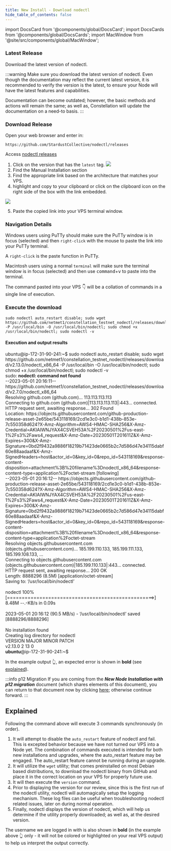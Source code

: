 ```yaml
---
title: New Install - Download nodectl
hide_table_of_contents: false
---
```

<intro-end />

import DocsCard from '@components/global/DocsCard';
import DocsCards from '@components/global/DocsCards';
import MacWindow from '@site/src/components/global/MacWindow';

<head>
  <title>MainNet 2.0 Automation with nodectl</title>
  <meta
    name="description"
    content="nodectl installation of new Node"
  />
</head>

### Latest Release
Download the latest version of nodectl.   

:::warning
Make sure you download the latest version of nodectl.  Even though the documentation may reflect the current latest version, it is recommended to verify the version is the latest, to ensure your Node will have the latest features and capabilities.

Documentation can become outdated; however, the basic methods and actions will remain the same; as well as, Constellation will update the documentation on a need-to basis.
:::

### Download Release
Open your web browser and enter in:
```
https://github.com/StardustCollective/nodectl/releases
```
Access [nodectl releases](https://github.com/StardustCollective/nodectl/releases) 

1. Click on the version that has the `latest` tag.
![](/img/validator_nodes/nodectl_install_release1.png)
2. Find the Manual Installation section
3. Find the appropriate link based on the architecture that matches your VPS.
4. highlight and copy to your clipboard or click on the clipboard icon on the right side of the box with the link embedded.

![](/img/validator_nodes/nodectl_install_release2.png)

5. Paste the copied link into your VPS terminal window.

### Navigation Details

Windows users using PuTTy should make sure the PuTTy window is in focus (selected) and then `right-click` with the mouse to paste the link into your PuTTy terminal.  

A `right-click` is the paste function in PuTTy.

Macintosh users using a normal `terminal` will make sure the terminal window is in focus (selected) and then use <kbd>command</kbd>+<kbd>v</kbd> to paste into the terminal.

The command pasted into your VPS 👇 will be a collation of commands in a single line of execution.

### Execute the download

```
sudo nodectl auto_restart disable; sudo wget https://github.com/netmet1/constellation_testnet_nodectl/releases/download/v2.13.0/nodectl_x86_64 -P /usr/local/bin -O /usr/local/bin/nodectl; sudo chmod +x /usr/local/bin/nodectl; sudo nodectl -v
```
#### Execution and output results
<MacWindow>
ubuntu@ip-172-31-90-241:~$ sudo nodectl auto_restart disable; sudo wget https://github.com/netmet1/constellation_testnet_nodectl/releases/download/v2.13.0/nodectl_x86_64 -P /usr/local/bin -O /usr/local/bin/nodectl; sudo chmod +x /usr/local/bin/nodectl; sudo nodectl -v<br />
sudo: <b>nodectl: command not found</b><br />
--2023-05-01 20:16:11--  https://github.com/netmet1/constellation_testnet_nodectl/releases/download/v2.7.0/nodectl_x86_64<br />
Resolving github.com (github.com)... 113.113.113.113<br />
Connecting to github.com (github.com)|113.113.113.113|:443... connected.<br />
HTTP request sent, awaiting response... 302 Found<br />
Location: https://objects.githubusercontent.com/github-production-release-asset-2e65be/543118169/2cd1e3c0-b1d1-438b-853e-7c550358d624?X-Amz-Algorithm=AWS4-HMAC-SHA256&X-Amz-Credential=AKIAIWNJYAX4CSVEH53A%2F20230501%2Fus-east-1%2Fs3%2Faws4_request&X-Amz-Date=20230501T201611Z&X-Amz-Expires=300&X-Amz-Signature=0bd2f9432a9886f18219b71423de0665b2c7d586d47e34115dabf60e88aadaaf&X-Amz-SignedHeaders=host&actor_id=0&key_id=0&repo_id=543118169&response-content-disposition=attachment%3B%20filename%3Dnodectl_x86_64&response-content-type=application%2Foctet-stream [following]<br />
--2023-05-01 20:16:12--  https://objects.githubusercontent.com/github-production-release-asset-2e65be/543118169/2cd1e3c0-b1d1-438b-853e-7c550358d624?X-Amz-Algorithm=AWS4-HMAC-SHA256&X-Amz-Credential=AKIAIWNJYAX4CSVEH53A%2F20230501%2Fus-east-1%2Fs3%2Faws4_request&X-Amz-Date=20230501T201611Z&X-Amz-Expires=300&X-Amz-Signature=0bd2f9432a9886f18219b71423de0665b2c7d586d47e34115dabf60e88aadaaf&X-Amz-SignedHeaders=host&actor_id=0&key_id=0&repo_id=543118169&response-content-disposition=attachment%3B%20filename%3Dnodectl_x86_64&response-content-type=application%2Foctet-stream<br />
Resolving objects.githubusercontent.com (objects.githubusercontent.com)... 185.199.110.133, 185.199.111.133, 185.199.108.133, ...<br />
Connecting to objects.githubusercontent.com (objects.githubusercontent.com)|185.199.110.133|:443... connected.<br />
HTTP request sent, awaiting response... 200 OK<br />
Length: 8888296 (8.5M) [application/octet-stream]<br />
Saving to: ‘/usr/local/bin/nodectl’<br />
<br />
nodectl                        100%[==================================================>]   8.48M  --.-KB/s    in 0.09s<br />
<br />
2023-05-01 20:16:12 (90.5 MB/s) - ‘/usr/local/bin/nodectl’ saved [8888296/8888296]<br />
<br />
No installation found<br />
Creating log directory for nodectl<br />
  VERSION        MAJOR          MINOR          PATCH <br />                                                                   
  v2.13.0        2              13             0<br />           
<b>ubuntu</b>@ip-172-31-90-241:~$ <br />
</MacWindow>

In the example output 👆, an expected error is shown in **bold** (see [explained](#explained)).

:::info p12 Migration
If you are coming from the ***New Node Installation with p12 migration*** document (which shares elements of this document), you can return to that document now by clicking [here](/validate/automated/migrate/nodectlMigrateUpload); otherwise continue forward.
:::

## Explained 

Following the command above will execute 3 commands synchronously (in order).

1. It will attempt to disable the `auto_restart` feature of nodectl and fail.  This is excepted behavior because we have not turned our VPS into a Node yet.  The combination of commands executed is intended for both new installations and upgrades, where the auto_restart feature may be engaged. The auto_restart feature cannot be running during an upgrade.
1. It will utilize the `wget` utility; that comes preinstalled on most Debian based distributions, to download the nodectl binary from GitHub and place it in the correct location on your VPS for properly future use.
1. It will then execute the `version` command.
1. Prior to displaying the version for our review, since this is the first run of the nodectl utility, nodectl will automagically setup the logging mechanism.  These log files can be useful when troubleshooting nodectl related issues, later on during normal operation.
1. Finally, nodectl displays the version of nodectl, which will help us determine if the utility properly downloaded; as well as, at the desired version.

The username we are logged in with is also shown in **bold** (in the example above 👆 only - it will not be colored or highlighted on your real VPS output) to help us interpret the output correctly.

